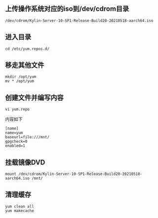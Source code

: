## 上传操作系统对应的iso到/dev/cdrom目录
```shell
/dev/cdrom/Kylin-Server-10-SP1-Release-Build20-20210518-aarch64.iso
```

## 进入目录
```shell
cd /etc/yum.repos.d/
```

## 移走其他文件
```shell
mkdir /opt/yum
mv * /opt/yum
```

## 创建文件并编写内容
```shell
vi yum.repo
```
内容如下
```shell
[name]
name=yum
baseurl=file:///mnt/
gpgcheck=0
enabled=1
```

## 挂载镜像DVD
```shell
mount /dev/cdrom/Kylin-Server-10-SP1-Release-Build20-20210518-aarch64.iso /mnt/
```

## 清理缓存
```shell
yum clean all
yum makecache
```